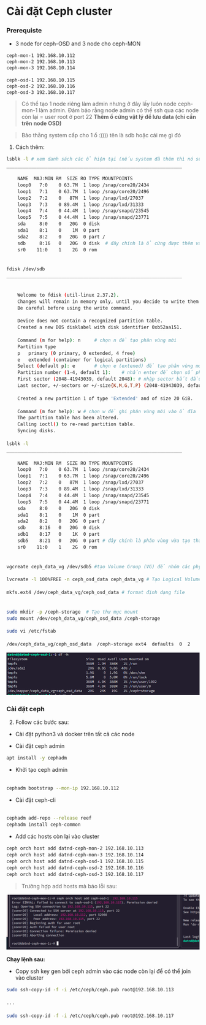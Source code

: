 # Cài đặt Ceph cluster

### Prerequiste 

- 3 node for ceph-OSD and 3 node cho ceph-MON

```golang
ceph-mon-1 192.168.10.112   
ceph-mon-2 192.168.10.113
ceph-mon-3 192.168.10.114

ceph-osd-1 192.168.10.115
ceph-osd-2 192.168.10.116
ceph-osd-3 192.168.10.117
```

> Có thể tạo 1 node riêng làm admin nhưng ở đây lấy luôn node ceph-mon-1 làm admin. Đảm bảo rằng node admin có thể ssh qua các node còn lại = user root ở port 22 
**Thêm ổ cứng vật lý để lưu data (chỉ cần trên node OSD)**

> Bảo thằng system cấp cho 1 ổ :)))) tên là sdb hoặc cái mẹ gì đó

1. Cách thêm:

```bash 
lsblk -l # xem danh sách các ổ hiện tại (nếu system đã thêm thì nó sẽ hiẻn thị)
________________________________________________________________

    NAME  MAJ:MIN RM  SIZE RO TYPE MOUNTPOINTS
    loop0   7:0    0 63.7M  1 loop /snap/core20/2434
    loop1   7:1    0 63.7M  1 loop /snap/core20/2496
    loop2   7:2    0   87M  1 loop /snap/lxd/27037
    loop3   7:3    0 89.4M  1 loop /snap/lxd/31333
    loop4   7:4    0 44.4M  1 loop /snap/snapd/23545
    loop5   7:5    0 44.4M  1 loop /snap/snapd/23771
    sda     8:0    0   20G  0 disk 
    sda1    8:1    0    1M  0 part 
    sda2    8:2    0   20G  0 part /
    sdb     8:16   0   20G  0 disk  # đây chính là ổ cứng được thêm vào 
    sr0    11:0    1    2G  0 rom  


fdisk /dev/sdb
________________________________________________________________


    Welcome to fdisk (util-linux 2.37.2).
    Changes will remain in memory only, until you decide to write them.
    Be careful before using the write command.

    Device does not contain a recognized partition table.
    Created a new DOS disklabel with disk identifier 0xb52aa151.

    Command (m for help): n     # chọn n để tạo phân vùng mới 
    Partition type
    p   primary (0 primary, 0 extended, 4 free)
    e   extended (container for logical partitions)
    Select (default p): e       # chọn e (extened) để tạo phân vùng mở rộng 
    Partition number (1-4, default 1):    # nhấn enter để chọn số phân vùng mặc dịnh (1)
    First sector (2048-41943039, default 2048): # nhập sector bắt đầu của phân vùng. Mặc định là 2048.
    Last sector, +/-sectors or +/-size{K,M,G,T,P} (2048-41943039, default 41943039): # nhập sector cuối của phân vùng hoặc kích thước của phân vùng. Mặc định là 41943039, tức là sử dụng toàn bộ không gian trống trên ổ đĩa. > nhấn enter là xong

    Created a new partition 1 of type 'Extended' and of size 20 GiB.

    Command (m for help): w # chọn w để ghi phân vùng mới vào ổ đĩa
    The partition table has been altered.
    Calling ioctl() to re-read partition table.
    Syncing disks.

lsblk -l 
________________________________________________________________

    NAME  MAJ:MIN RM  SIZE RO TYPE MOUNTPOINTS
    loop0   7:0    0 63.7M  1 loop /snap/core20/2434
    loop1   7:1    0 63.7M  1 loop /snap/core20/2496
    loop2   7:2    0   87M  1 loop /snap/lxd/27037
    loop3   7:3    0 89.4M  1 loop /snap/lxd/31333
    loop4   7:4    0 44.4M  1 loop /snap/snapd/23545
    loop5   7:5    0 44.4M  1 loop /snap/snapd/23771
    sda     8:0    0   20G  0 disk 
    sda1    8:1    0    1M  0 part 
    sda2    8:2    0   20G  0 part /
    sdb     8:16   0   20G  0 disk 
    sdb1    8:17   0    1K  0 part 
    sdb5    8:21   0   20G  0 part # đây chính là phân vùng vừa tạo thành công 
    sr0    11:0    1    2G  0 rom  


vgcreate ceph_data_vg /dev/sdb5 #tạo Volume Group (VG) để nhóm các physical volume lại với nhau. Đặt tên VG cho dễ quản lý, ví dụ ceph_data_vg.

lvcreate -l 100%FREE -n ceph_osd_data ceph_data_vg # Tạo Logical Volume (LV) trên Volume Group vừa tạo. Bạn có thể tạo một LV cho Ceph OSD. Giả sử tên LV là ceph_osd_data.

mkfs.ext4 /dev/ceph_data_vg/ceph_osd_data # format định dạng file


sudo mkdir -p /ceph-storage  # Tạo thư mục mount
sudo mount /dev/ceph_data_vg/ceph_osd_data /ceph-storage

sudo vi /etc/fstab

/dev/ceph_data_vg/ceph_osd_data  /ceph-storage ext4  defaults  0  2


```

![alt text](image.png)


### Cài đặt ceph

2. Follow các bước sau:


- Cài đặt python3 và docker trên tất cả các node

- Cài đặt ceph admin
```bash   
apt install -y cephadm

```
- Khởi tạo ceph admin

```bash

cephadm bootstrap --mon-ip 192.168.10.112   


```
- Cài đặt ceph-cli

```bash 

cephadm add-repo --release reef
cephadm install ceph-common

```

- Add các hosts còn lại vào cluster

```bash 
ceph orch host add datnd-ceph-mon-2 192.168.10.113
ceph orch host add datnd-ceph-mon-3 192.168.10.114
ceph orch host add datnd-ceph-osd-1 192.168.10.115
ceph orch host add datnd-ceph-osd-2 192.168.10.116
ceph orch host add datnd-ceph-osd-3 192.168.10.117
```


> Trường hợp add hosts mà báo lỗi sau:

![alt text](image-1.png)

**Chạy lệnh sau:**

- Copy ssh key gen bởi ceph admin vào các node còn lại để có thể join vào cluster

```bash
sudo ssh-copy-id -f -i /etc/ceph/ceph.pub root@192.168.10.113 

...

sudo ssh-copy-id -f -i /etc/ceph/ceph.pub root@192.168.10.117
```



